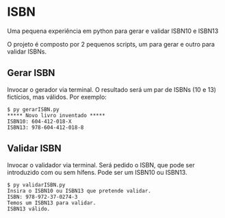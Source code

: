 # ISBN
Uma pequena experiência em python para gerar e validar ISBN10 e ISBN13

O projeto é composto por 2 pequenos scripts, um para gerar e outro para validar ISBNs.  

## Gerar ISBN
Invocar o gerador via terminal. O resultado será um par de ISBNs (10 e 13) fictícios, mas válidos.
Por exemplo:

```console
$ py gerarISBN.py
***** Novo livro inventado *****
ISBN10: 604-412-018-X
ISBN13: 978-604-412-018-8
```

## Validar ISBN
Invocar o validador via terminal. Será pedido o ISBN, que pode ser introduzido com ou sem hífens. Pode ser um ISBN10 ou ISBN13.
```console
$ py validarISBN.py
Insira o ISBN10 ou ISBN13 que pretende validar.
ISBN: 978-972-37-0274-3
Temos um ISBN13 para validar.
ISBN13 válido.
```


